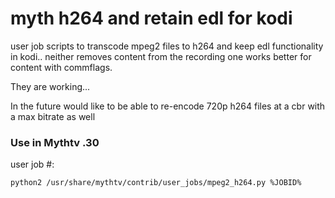 # myth h264 and retain edl for kodi
user job scripts to transcode mpeg2 files to h264 and keep edl functionality in kodi.. neither removes content from the recording one works better for content with commflags.

They are working...

In the future would like to be able to re-encode 720p h264 files at a cbr with a max bitrate as well

### Use in Mythtv .30

user job #:

```python2 /usr/share/mythtv/contrib/user_jobs/mpeg2_h264.py %JOBID%```

